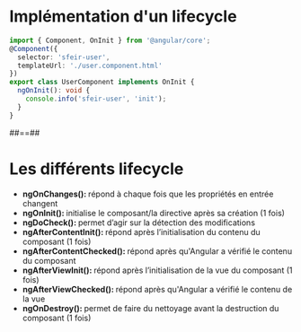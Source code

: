 <!-- .slide: class="with-code inconsolata" -->
# Implémentation d'un lifecycle

```typescript
import { Component, OnInit } from '@angular/core';
@Component({
  selector: 'sfeir-user',
  templateUrl: './user.component.html'  
})
export class UserComponent implements OnInit {
  ngOnInit(): void {
    console.info('sfeir-user', 'init');  
  }  
}
```
<!-- .element: class="big-code" -->


##==##
<!-- .slide -->
# Les différents lifecycle

- <b>ngOnChanges(): </b>répond à chaque fois que les propriétés en entrée changent
- <b>ngOnInit(): </b>initialise le composant/la directive après sa création (1 fois)
- <b>ngDoCheck(): </b>permet d’agir sur la détection des modifications
- <b>ngAfterContentInit(): </b>répond après l’initialisation du contenu du composant (1 fois)
- <b>ngAfterContentChecked(): </b>répond après qu'Angular a vérifié le contenu du composant
- <b>ngAfterViewInit(): </b>répond après l’initialisation de la vue du composant (1 fois)
- <b>ngAfterViewChecked(): </b>répond après qu'Angular a vérifié le contenu de la vue
- <b>ngOnDestroy(): </b>permet de faire du nettoyage avant la destruction du composant (1 fois)
